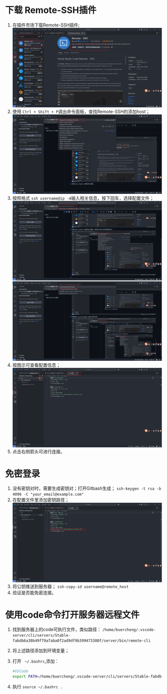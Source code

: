 # 下载 Remote-SSH插件

1. 在插件市场下载Remote-SSH插件;
   ![1735872530072](image/VSCode配置SSH并远程开发/1735872530072.png)
2. 使用 `Ctrl + Shift + P`调出命令面板，查找Remote-SSH的添加host；
   ![1735872625431](image/VSCode配置SSH并远程开发/1735872625431.png)
3. 按照格式 `ssh username@ip -A`输入相关信息，按下回车，选择配置文件；
   ![1735872714020](image/VSCode配置SSH并远程开发/1735872714020.png)
   ![1735872788689](image/VSCode配置SSH并远程开发/1735872788689.png)
4. 按图示可查看配置信息；
   ![1735873011633](image/VSCode配置SSH并远程开发/1735873011633.png)
5. 点击右侧箭头可进行连接。

# 免密登录

1. 没有密钥对时，需要生成密钥对；打开Gitbash生成；
   `ssh-keygen -t rsa -b 4096 -C "your_email@example.com"`
2. 在配置文件里添加密钥路径；
   ![1735873352210](image/VSCode配置SSH并远程开发/1735873352210.png)
3. 将公钥推送到服务器；
   `ssh-copy-id username@remote_host`
4. 验证是否能免密连接。

# 使用code命令打开服务器远程文件

1. 找到服务器上的code可执行文件，类似路径：
   `/home/buercheng/.vscode-server/cli/servers/Stable-fabdb6a30b49f79a7aba0f2ad9df9b399473380f/server/bin/remote-cli`
2. 将上述路径添加到环境变量；
3. 打开 ` ~/.bashrc`,添加：

   ```bash
   #VSCode
   export PATH=/home/buercheng/.vscode-server/cli/servers/Stable-fabdb6a30b49f79a7aba0f2ad9df9b399473380f/server/bin/remote-cli:$PATH
   ```
4. 执行 `source ~/.bashrc .`
